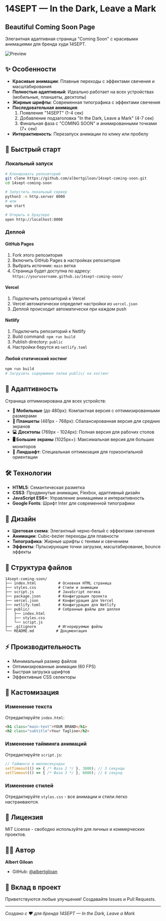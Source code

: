 # 14SEPT — In the Dark, Leave a Mark
## Beautiful Coming Soon Page

Элегантная адаптивная страница "Coming Soon" с красивыми анимациями для бренда худи 14SEPT.

![Preview](https://via.placeholder.com/800x400/000000/ffffff?text=14SEPT+Coming+Soon)

## ✨ Особенности

- **Красивые анимации**: Плавные переходы с эффектами свечения и масштабирования
- **Полностью адаптивный**: Идеально работает на всех устройствах (мобильные, планшеты, десктопы)
- **Жирные шрифты**: Современная типографика с эффектами свечения
- **Последовательная анимация**: 
  1. Появление "14SEPT" (1-4 сек)
  2. Добавление подзаголовка "In the Dark, Leave a Mark" (4-7 сек)
  3. Финальная фаза с "COMING SOON" и анимированными точками (7+ сек)
- **Интерактивность**: Перезапуск анимации по клику или пробелу

## 🚀 Быстрый старт

### Локальный запуск
```bash
# Клонировать репозиторий
git clone https://github.com/albertgiloan/14sept-coming-soon.git
cd 14sept-coming-soon

# Запустить локальный сервер
python3 -m http.server 8000
# или
npm start

# Открыть в браузере
open http://localhost:8000
```

### Деплой

#### GitHub Pages
1. Fork этого репозитория
2. Включить GitHub Pages в настройках репозитория
3. Выбрать источник: `main` ветка
4. Страница будет доступна по адресу: `https://yourusername.github.io/14sept-coming-soon/`

#### Vercel
1. Подключить репозиторий к Vercel
2. Vercel автоматически определит настройки из `vercel.json`
3. Деплой происходит автоматически при каждом push

#### Netlify
1. Подключить репозиторий к Netlify
2. Build command: `npm run build`
3. Publish directory: `public`
4. Настройки берутся из `netlify.toml`

#### Любой статический хостинг
```bash
npm run build
# Загрузить содержимое папки public/ на хостинг
```

## 📱 Адаптивность

Страница оптимизирована для всех устройств:

- **📱 Мобильные** (до 480px): Компактная версия с оптимизированными размерами
- **📱 Планшеты** (481px - 768px): Сбалансированная версия для средних экранов
- **💻 Десктопы** (769px - 1024px): Полная версия для рабочих столов
- **🖥️ Большие экраны** (1025px+): Максимальная версия для больших мониторов
- **🔄 Ландшафт**: Специальная оптимизация для горизонтальной ориентации

## 🛠️ Технологии

- **HTML5**: Семантическая разметка
- **CSS3**: Продвинутые анимации, Flexbox, адаптивный дизайн
- **JavaScript ES6+**: Управление анимациями и интерактивность
- **Google Fonts**: Шрифт Inter для современной типографики

## 🎨 Дизайн

- **Цветовая схема**: Элегантный черно-белый с эффектами свечения
- **Анимации**: Cubic-bezier переходы для плавности
- **Типографика**: Жирные шрифты с тенями и свечением
- **Эффекты**: Пульсирующие точки загрузки, масштабирование, bounce эффекты

## 📂 Структура файлов

```
14sept-coming-soon/
├── index.html          # Основная HTML страница
├── styles.css          # Стили и анимации
├── script.js           # JavaScript логика
├── package.json        # Конфигурация проекта
├── vercel.json         # Конфигурация для Vercel
├── netlify.toml        # Конфигурация для Netlify
├── public/             # Собранные файлы для деплоя
│   ├── index.html
│   ├── styles.css
│   └── script.js
├── .gitignore          # Игнорируемые файлы
└── README.md          # Документация
```

## ⚡ Производительность

- Минимальный размер файлов
- Оптимизированные анимации (60 FPS)
- Быстрая загрузка шрифтов
- Эффективные CSS селекторы

## 🔧 Кастомизация

### Изменение текста
Отредактируйте `index.html`:
```html
<h1 class="main-text">YOUR BRAND</h1>
<h2 class="subtitle">Your Tagline</h2>
```

### Изменение тайминга анимаций
Отредактируйте `script.js`:
```javascript
// Тайминги в миллисекундах
setTimeout(() => { /* Фаза 2 */ }, 3000); // 3 секунды
setTimeout(() => { /* Фаза 3 */ }, 6000); // 6 секунд
```

### Изменение стилей
Отредактируйте `styles.css` - все анимации и стили легко настраиваются.

## 📄 Лицензия

MIT License - свободно используйте для личных и коммерческих проектов.

## 👨‍💻 Автор

**Albert Giloan**
- GitHub: [@albertgiloan](https://github.com/albertgiloan)

## 🤝 Вклад в проект

Приветствуются любые улучшения! Создавайте Issues и Pull Requests.

---

*Создано с ❤️ для бренда 14SEPT — In the Dark, Leave a Mark*